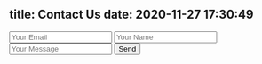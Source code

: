 title: Contact Us
date: 2020-11-27 17:30:49
---
<form accept-charset="UTF-8" action="https://getform.io/{https://getform.io/f/4f7719ae-a9fd-4871-a17b-fa587b07a3cc}" method="POST">
    <input type="email" name="email" placeholder="Your Email">
    <input type="text" name="name" placeholder="Your Name">
    <input type="text" name="message" placeholder="Your Message">
    <button type="submit">Send</button>
</form>